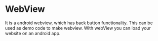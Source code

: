 WebView
=======

It is  a android webview, which has back button functionality. This can be used as demo code to make webview.
With webView you can load your website on an android app.

